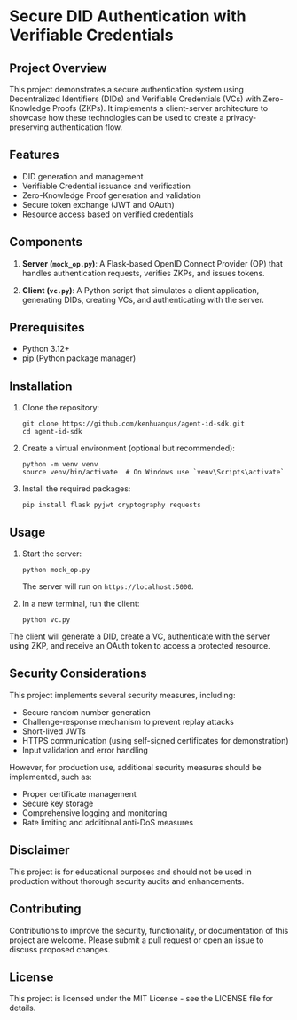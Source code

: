 # Secure DID Authentication with Verifiable Credentials

## Project Overview

This project demonstrates a secure authentication system using Decentralized Identifiers (DIDs) and Verifiable Credentials (VCs) with Zero-Knowledge Proofs (ZKPs). It implements a client-server architecture to showcase how these technologies can be used to create a privacy-preserving authentication flow.

## Features

- DID generation and management
- Verifiable Credential issuance and verification
- Zero-Knowledge Proof generation and validation
- Secure token exchange (JWT and OAuth)
- Resource access based on verified credentials

## Components

1. **Server (`mock_op.py`)**: A Flask-based OpenID Connect Provider (OP) that handles authentication requests, verifies ZKPs, and issues tokens.

2. **Client (`vc.py`)**: A Python script that simulates a client application, generating DIDs, creating VCs, and authenticating with the server.

## Prerequisites

- Python 3.12+
- pip (Python package manager)

## Installation

1. Clone the repository:
   ```
   git clone https://github.com/kenhuangus/agent-id-sdk.git
   cd agent-id-sdk
   ```

2. Create a virtual environment (optional but recommended):
   ```
   python -m venv venv
   source venv/bin/activate  # On Windows use `venv\Scripts\activate`
   ```

3. Install the required packages:
   ```
   pip install flask pyjwt cryptography requests
   ```

## Usage

1. Start the server:
   ```
   python mock_op.py
   ```
   The server will run on `https://localhost:5000`.

2. In a new terminal, run the client:
   ```
   python vc.py
   ```

The client will generate a DID, create a VC, authenticate with the server using ZKP, and receive an OAuth token to access a protected resource.

## Security Considerations

This project implements several security measures, including:

- Secure random number generation
- Challenge-response mechanism to prevent replay attacks
- Short-lived JWTs
- HTTPS communication (using self-signed certificates for demonstration)
- Input validation and error handling

However, for production use, additional security measures should be implemented, such as:

- Proper certificate management
- Secure key storage
- Comprehensive logging and monitoring
- Rate limiting and additional anti-DoS measures

## Disclaimer

This project is for educational purposes and should not be used in production without thorough security audits and enhancements.

## Contributing

Contributions to improve the security, functionality, or documentation of this project are welcome. Please submit a pull request or open an issue to discuss proposed changes.

## License

This project is licensed under the MIT License - see the LICENSE file for details.
